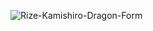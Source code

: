 ![Rize-Kamishiro-Dragon-Form](https://github.com/ru-mii/rize/assets/118167137/974afc7e-7d22-4aed-ae6c-80dde612a6a7)
